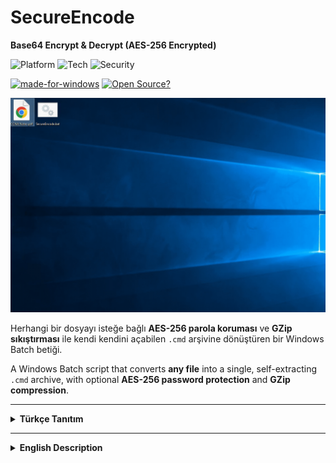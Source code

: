 # SecureEncode 
**Base64 Encrypt & Decrypt (AES-256 Encrypted)**

![Platform](https://img.shields.io/badge/Platform-Windows-0078D6?style=for-the-badge)
![Tech](https://img.shields.io/badge/Tech-Batch_&_PowerShell-blue?style=for-the-badge)
![Security](https://img.shields.io/badge/Security-AES--256_|_GZip-red?style=for-the-badge)

[![made-for-windows](https://img.shields.io/badge/Made%20for-Windows-00A4E3.svg?style=flat&logo=microsoft)](https://www.microsoft.com/)
[![Open Source?](https://img.shields.io/badge/Open%20source%3F-Of%20course%21%20%E2%9D%A4-009e0a.svg?style=flat)](https://github.com/abdullah-erturk/Secure-Encode)

![sample](https://github.com/abdullah-erturk/Secure-Encode/blob/main/preview.gif)

Herhangi bir dosyayı isteğe bağlı **AES-256 parola koruması** ve **GZip sıkıştırması** ile kendi kendini açabilen `.cmd` arşivine dönüştüren bir Windows Batch betiği.

A Windows Batch script that converts **any file** into a single, self-extracting `.cmd` archive, with optional **AES-256 password protection** and **GZip compression**.

---

<details>
<summary><strong>Türkçe Tanıtım</strong></summary>

## Proje Hakkında

Bu proje, bir dosyayı (`.zip`, `.pdf`, `.exe`, `.txt` veya `.iso` vb. olabilir) alıp, onu **kendi kendini çözebilen (self-extracting)** tek bir Windows komut dosyasına (`.cmd`) dönüştüren bir "Kodlayıcı" (Encoder) betiğidir.

Oluşturulan bu `.cmd` dosyası, orijinal dosyanızı GZip ile sıkıştırılmış ve (isteğe bağlı olarak) AES-256 ile şifrelenmiş halde içinde barındırır. Bu `.cmd` dosyasını herhangi bir Windows 7, 8.1, 10 veya 11 işletim sisteminde çalıştırdığınızda, sizden şifreyi ister ve orijinal dosyayı
güvenli bir şekilde kurtarır.


## Özellikler

* **Kendi Kendini Çözen (Self-Extracting):** Veriyi ve veriyi çözen mantığı tek bir `.cmd` dosyasında birleştirir.
* **İsteğe Bağlı AES-256 Şifreleme:** Dosyanızı parola ile koruma seçeneği sunar.
    * Parola girilirse: Dosya, **AES-256**, **PBKDF2 (10.000 iterasyon)** ve rastgele **Salt/IV** kullanılarak şifrelenir.
    * Parola girilmezse (Enter'a basılırsa): Dosya şifrelenmez, sadece sıkıştırılır.
* **GZip Sıkıştırma:** Şifrelensin veya şifrelenmesin, tüm dosyalar GZip ile sıkıştırılarak son dosya boyutu küçültülür.
* **Büyük Dosya Desteği:** Yüksek boyutlu dosyaları (örn. 300MB+ dosyaları) `OutOfMemoryException` (Bellek Yetersiz) hatası vermeden işler. Base64 dönüşümü RAM yerine doğrudan dosyaya "akıtılır" (stream).
* **Güvenli Şifre Girişi:** Hem kodlayıcı hem de çözücü betiklerde şifre girişi `***` karakterleri ile gizlenir.
* **SHA256 Bütünlük Kontrolü:** Çözücü betik, dosyayı kurtardıktan sonra orijinal dosyanın SHA256 hash değerini kontrol ederek verinin bozulup bozulmadığını doğrular.
* **Geniş Uyumluluk:** **Windows 7, 10 ve 11** üzerinde tam uyumlu çalışır.
* **Bağımsızlık:** Harici bir yazılıma ihtiyaç duymaz, sadece Windows'un kendi Batch ve PowerShell (v2.0+) motorlarını kullanır.

## Nasıl Kullanılır?

İşlem iki adımdan oluşur: KODLAMA ve ÇÖZME.

   ### 1. Encode (Dosyayı Paketleme)

1.  Bu repodan `SecureEncode.bat` (veya projenizin ana `.bat` dosyası) betiğini indirin.
2.  Paketlemek istediğiniz herhangi bir dosyayı (örn: `MySecretFile.zip`) `SecureEncode.bat` dosyasının üzerine **sürükleyip bırakın**.
3.  Bir komut istemi açılacaktır. Güçlü bir şifre belirleyin ve `Enter`'a basın.
    * *(Şifresiz paketlemek için `Enter`'a basıp geçin.)*
4.  İşlem tamamlandığında, aynı klasörde `MySecretFile.zip_decode.cmd` adında yeni bir dosya oluşacaktır.

   ### 2. Decode (Dosyayı Kurtarma)

1.  Oluşturduğunuz `..._decode.cmd` dosyasını alın ve (e-posta, USB vb. ile) hedef makineye taşıyın.
2.  Dosyaya çift tıklayarak çalıştırın.
3.  Eğer şifrelediyseniz, komut istemi sizden şifreyi (yine `***` olarak gizli) isteyecektir. Doğru şifreyi girin.
4.  Betik, orijinal dosyayı (`MySecretFile.zip`) aynı klasöre kurtaracak ve dosya bütünlüğünü doğrulayacaktır.

   ## Güvenlik Modeli: Şifrem Kırılabilir mi?

Bu betiğin güvenliği, sizin seçtiğiniz parolanın gücüne **%100 bağlıdır**.

* **Algoritma (AES-256):** Kırılamaz. Bu, bankacılık ve askeri sistemlerde kullanılan endüstri standardıdır. Bir saldırganın şifrenizi bilmeden veriyi çözmesi matematiksel olarak imkansızdır.
* **Şifreniz (Sizin Sorumluluğunuz):** Kırılabilir. Bir saldırgan, algoritmayı kırmayı denemez; sizin şifrenizi *tahmin etmeyi* (Brute-Force / Kaba Kuvvet) dener.

#### Güvenlik Seviyeleri:

| Şifre Gücü | Örnek Şifre | Kırılma Süresi (Tahmini) | Güvenlik Durumu |
| :--- | :--- | :--- | :--- |
| **Çok Zayıf** | `1` veya `123` | Saniyeler | **GÜVENSİZ** |
| **Zayıf** | `password123` | Dakikalar / Saatler | **GÜVENSİZ** |
| **Güçlü** | `Benim!Sifrem-1990` | Yüzyıllar | **GÜVENLİ** |
| **Parola** | `kirmizi-araba-77-hizli-gider?` | Trilyonlarca Yıl | **KIRILAMAZ** |

**Özet: Hassas veriler için ASLA zayıf şifreler kullanmayın.**

## Bağımlılıklar

* Windows 7, 8.1, 10, 11 veya Server
* PowerShell 2.0 veya üzeri (Tüm Windows 7 ve üzeri sistemlerde varsayılan olarak bulunur)

## Yazar

**Abdullah ERTÜRK**
* [https://github.com/abdullah-erturk](https://github.com/abdullah-erturk)
* [https://erturk.netlify.app](https://erturk.netlify.app)

## Lisans

Bu proje MIT Lisansı altında dağıtılmaktadır.

</details>

---

<details>
<summary><strong>English Description</strong></summary>

---

## About The Project

This project is an "Encoder" script that takes any file (`.zip`, `.pdf`, `.exe`, `.txt` or `.iso` etc.) and converts it into a single, **self-extracting** Windows command script (`.cmd`).

This generated `.cmd` file contains your original file, compressed with GZip and (optionally) encrypted with AES-256. When you run this `.cmd` file on any Windows 7, 8.1, 10, or 11 operatin system, it will prompt you for the password and securely recover the original file.

## Features

* **Self-Extracting:** Combines the data and the logic to decode it into a single `.cmd` file.
* **Optional AES-256 Encryption:** Provides the option to protect your file with a password.
    * If a password is provided: The file is encrypted using **AES-256**, **PBKDF2 (10,000 iterations)**, and a random **Salt/IV**.
    * If no password is provided (Enter is pressed): The file is not encrypted, only compressed.
* **GZip Compression:** Whether encrypted or not, all files are compressed with GZip to reduce the final file size.
* **Large File Support:** Processes large files (e.g., 300MB+ files) without throwing an `OutOfMemoryException`. The Base64 conversion is "streamed" directly to the file instead of being held in RAM.
* **Secure Password Entry:** Password entry is masked with `***` characters in both the encoder and decoder scripts.
* **SHA256 Integrity Check:** After recovering the file, the decoder script verifies the SHA256 hash of the original file to confirm the data was not corrupted.
* **Wide Compatibility:** Fully compatible with **Windows 7, 10, and 11**.
* **Zero Dependencies:** Requires no external software, using only Windows' native Batch and PowerShell (v2.0+) engines.

## How to Use

The process consists of two steps: ENCODING and DECODING.

   ### 1. Encode (Packing the File)

1.  Download the `SecureEncode.bat` (or your project's main `.bat` file) script from this repo.
2.  **Drag and drop** any file you want to pack (e.g., `MySecretFile.zip`) onto the `SecureEncode.bat` file.
3.  A command prompt will open. Set a strong password and press `Enter`.
    * *(To pack without a password, just press `Enter`.)*
4.  When the process is complete, a new file named `MySecretFile.zip_decode.cmd` will be created in the same folder.

   ### 2. Decode (Recovering the File)

1.  Take the generated `..._decode.cmd` file and move it to the target machine (via email, USB, etc.).
2.  Double-click the file to run it.
3.  If you encrypted it, the command prompt will ask for the password (again, masked with `***`). Enter the correct password.
4.  The script will recover the original file (`MySecretFile.zip`) in the same folder and verify its integrity.

   ## Security Model: Can My Password Be Cracked?

The security of this script is **100% dependent on the strength of the password you choose**.

* **The Algorithm (AES-256):** Unbreakable. This is the industry standard used in banking and military systems. It is mathematically impossible for an attacker to decode the data without knowing your password.
* **Your Password (Your Responsibility):** Crackable. An attacker will not try to break the algorithm; they will try to *guess* your password (known as a Brute-Force or Dictionary Attack).

#### Security Levels:

| Password Strength | Example Password | Time to Crack (Estimate) | Security Status |
| :--- | :--- | :--- | :--- |
| **Very Weak** | `1` or `123` | Seconds | **INSECURE** |
| **Weak** | `password123` | Minutes / Hours | **INSECURE** |
| **Strong** | `My!Passw-1990` | Centuries | **SECURE** |
| **Passphrase** | `red-car-77-goes-fast?` | Trillions of Years | **UNBREAKABLE** |

**Summary: NEVER use weak passwords for sensitive data.**

## Dependencies

* Windows 7, 8.1, 10, 11 or Server
* PowerShell 2.0 or higher (Installed by default on all Windows 7 systems and newer)

## Author

**Abdullah ERTÜRK**
* [https://github.com/abdullah-erturk](https://github.com/abdullah-erturk)
* [https://erturk.netlify.app](https://erturk.netlify.app)

## License

This project is distributed under the MIT License.

</details>


